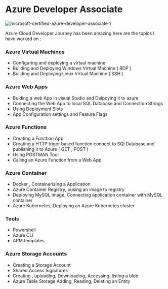 # Azure Developer Associate


![microsoft-certified-azure-developer-associate 1](https://user-images.githubusercontent.com/73629052/197006663-b236c0ad-b747-4419-a3a5-085ddbadd38a.png)


Azure Cloud Developer Journey has been amazing here are the topics I have worked on : 

   ### Azure Virtual Machines 
   * Configuring and deploying a virtaul machine <br>
   * Building and Deploying Windows Virtual Machine ( RDP ) <br>
   * Building and Deploying Linux Virtual Machine ( SSH )

 ### Azure Web Apps
   * Bulding a web App in visual Studio and Delpoying it to azure <br>
   * Connecting the Web App to local SQL Database and Connection Strings <br>
   * Using Deployment Slots <br>
   * App Configuration settings and Feature Flags
   
 ### Azure Functions
   * Creating a Function App <br>
   * Creating a HTTP triger based function connect to SQl Database and publishing it to Azure ( GET , POST ) <br>
   * Using POSTMAN Tool <br>
   * Calling an Azure Function from a Web App

 ### Azure Container
   * Docker , Containerizing a Application <br>
   * Azure Container Registry, pusing an image to registry <br>
   * Deploying MySQL image, Connecting application container with MySQL container <br>
   * Azure Kubernetes, Deploying an Azure Kubernetes cluster

 ### Tools
   * Powershell <br>
   * Azure CLI <br>
   * ARM templates

 ### Azure Storage Accounts
   * Creating a Storage Account <br>
   * Shared Access Signatures <br>
   * Creating , uploading, Downloading, Accessing, listing a blob <br>
   * Azure Table Storage Adding, Reading, Deleting an Entity


  
   
   
   
